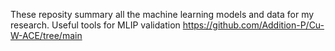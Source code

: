 These reposity summary all the machine learning models and data for my research.
Useful tools for MLIP validation
https://github.com/Addition-P/Cu-W-ACE/tree/main
